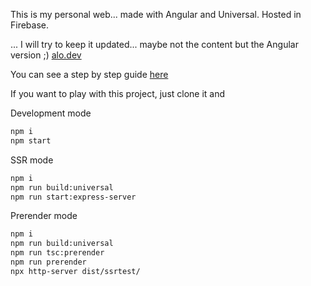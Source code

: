 This is my personal web... made with Angular and Universal. Hosted in Firebase.

... I will try to keep it updated... maybe not the content but the Angular version ;) [alo.dev](https://alo.dev)

You can see a step by step guide [here](https://github.com/AlmeriaJS/angular6-web-ssr)

If you want to play with this project, just clone it and

Development mode

```bash
npm i
npm start
```

SSR mode

```bash
npm i
npm run build:universal
npm run start:express-server
```

Prerender mode

```bash
npm i
npm run build:universal
npm run tsc:prerender
npm run prerender
npx http-server dist/ssrtest/
```
